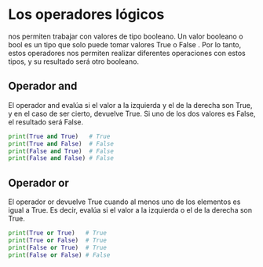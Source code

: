 # Los operadores lógicos
 nos permiten trabajar con valores de tipo booleano. Un valor booleano o bool es un tipo que solo puede tomar valores True o False . Por lo tanto, estos operadores nos permiten realizar diferentes operaciones con estos tipos, y su resultado será otro booleano.
 ## Operador and
El operador and evalúa si el valor a la izquierda y el de la derecha son True, y en el caso de ser cierto, devuelve True. Si uno de los dos valores es False, el resultado será False.
``` python
print(True and True)   # True
print(True and False)  # False
print(False and True)  # False
print(False and False) # False
```
## Operador or
El operador or devuelve True cuando al menos uno de los elementos es igual a True. Es decir, evalúa si el valor a la izquierda o el de la derecha son True.
``` python
print(True or True)   # True
print(True or False)  # True
print(False or True)  # True
print(False or False) # False
```